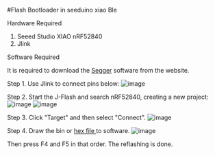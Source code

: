#Flash Bootloader in seeduino xiao Ble 

Hardware Required

1. Seeed Studio XIAO nRF52840
2. Jlink

Software Required

It is required to download the <a href="https://www.segger.com/downloads/jlink/" target="_blank" rel="noopener noreferrer">Segger</a> software from the website.

Step 1. Use Jlink to connect pins below:
![image](https://github.com/Embeddronics-ltd/xiaoblebootloader/assets/46509741/e503822b-7fe8-4379-86ed-82a7f034a2d2)

Step 2. Start the J-Flash and search nRF52840, creating a new project:
![image](https://github.com/Embeddronics-ltd/xiaoblebootloader/assets/46509741/6fd469e9-493c-49b6-b5ef-d69dac7c9f18)
![image](https://github.com/Embeddronics-ltd/xiaoblebootloader/assets/46509741/7ad8a11b-45b6-4cdf-8e2f-81ba4685f151)

Step 3. Click "Target" and then select "Connect".
![image](https://github.com/Embeddronics-ltd/xiaoblebootloader/assets/46509741/0ee9d755-9b52-4668-b27e-4ee7660cdd94)

Step 4. Draw the bin or <a href="https://github.com/Embeddronics-ltd/xiaoblebootloader/blob/main/Seeed_XIAO_nRF52840_Sense_bootloader-0.6.1_s140_7.3.0.hex" target="_blank" rel="noopener noreferrer">hex file </a> to software. 
![image](https://github.com/Embeddronics-ltd/xiaoblebootloader/assets/46509741/44440834-0623-44d7-9389-f05352168e9d)

Then press F4 and F5 in that order. The reflashing is done.
